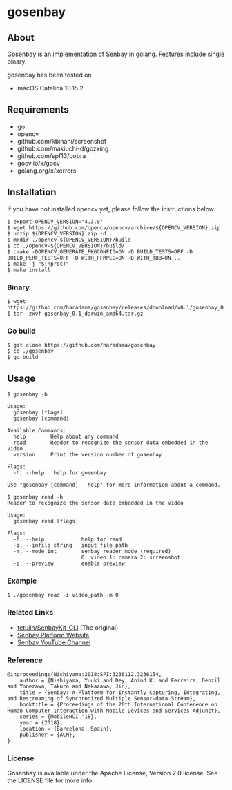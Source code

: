 # gosenbay

## About
Gosenbay is an implementation of Senbay in golang. Features include single binary.

gosenbay has been tested on
- macOS Catalina 10.15.2

## Requirements
- go
- opencv
- github.com/kbinani/screenshot
- github.com/makiuchi-d/gozxing
- github.com/spf13/cobra
- gocv.io/x/gocv
- golang.org/x/xerrors

## Installation
If you have not installed opencv yet, please follow the instructions below.

```
$ export OPENCV_VERSION="4.3.0"
$ wget https://github.com/opencv/opencv/archive/${OPENCV_VERSION}.zip
$ unzip ${OPENCV_VERSION}.zip -d .
$ mkdir ./opencv-${OPENCV_VERSION}/build
$ cd ./opencv-${OPENCV_VERSION}/build/
$ cmake -DOPENCV_GENERATE_PKGCONFIG=ON -D BUILD_TESTS=OFF -D BUILD_PERF_TESTS=OFF -D WITH_FFMPEG=ON -D WITH_TBB=ON ..
$ make -j "$(nproc)"
$ make install
```

### Binary
```
$ wget https://github.com/haradama/gosenbay/releases/download/v0.1/gosenbay_0.1_darwin_amd64.tar.gz
$ tar -zxvf gosenbay_0.1_darwin_amd64.tar.gz
```

### Go build
```
$ git clone https://github.com/haradama/gosenbay
$ cd ./gosenbay
$ go build
```

## Usage
```
$ gosenbay -h

Usage:
  gosenbay [flags]
  gosenbay [command]

Available Commands:
  help        Help about any command
  read        Reader to recognize the sensor data embedded in the video
  version     Print the version number of gosenbay

Flags:
  -h, --help   help for gosenbay

Use "gosenbay [command] --help" for more information about a command.
```

```
$ gosenbay read -h
Reader to recognize the sensor data embedded in the video

Usage:
  gosenbay read [flags]

Flags:
  -h, --help            help for read
  -i, --infile string   input file path
  -m, --mode int        senbay reader mode (required)
                        0: video 1: camera 2: screenshot
  -p, --preview         enable preview
```

### Example
```
$ ./gosenbay read -i video_path -m 0
```

### Related Links
- [tetujin/SenbayKit-CLI](https://github.com/tetujin/SenbayKit-CLI) (The original)
- [Senbay Platform Website](http://www.senbay.info)
- [Senbay YouTube Channel](https://www.youtube.com/channel/UCbnQUEc3KpE1M9auxwMh2dA/videos)

### Reference

```
@inproceedings{Nishiyama:2018:SPI:3236112.3236154,
    author = {Nishiyama, Yuuki and Dey, Anind K. and Ferreira, Denzil and Yonezawa, Takuro and Nakazawa, Jin},
    title = {Senbay: A Platform for Instantly Capturing, Integrating, and Restreaming of Synchronized Multiple Sensor-data Stream},
    booktitle = {Proceedings of the 20th International Conference on Human-Computer Interaction with Mobile Devices and Services Adjunct},
    series = {MobileHCI '18},
    year = {2018},
    location = {Barcelona, Spain},
    publisher = {ACM},
} 
```

### License
Gosenbay is available under the Apache License, Version 2.0 license. See the LICENSE file for more info.